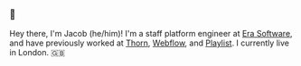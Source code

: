 ### 👋

Hey there, I'm Jacob (he/him)! I'm a staff platform engineer at [Era Software](https://era.co), and have previously worked at [Thorn](https://thorn.org), [Webflow](https://webflow.com), and [Playlist](https://www.playlist.com/). I currently live in London. 🇬🇧
